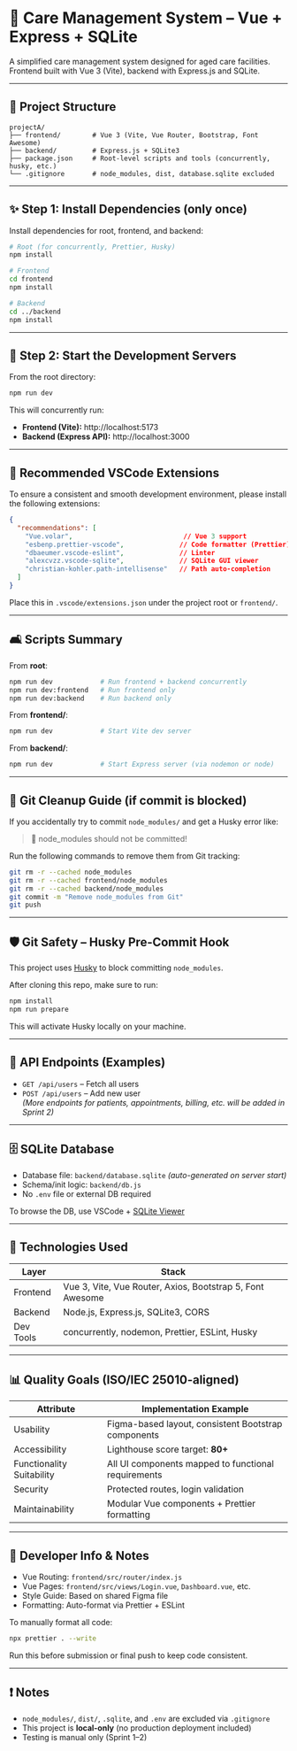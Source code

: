 # 🏥 Care Management System – Vue + Express + SQLite

A simplified care management system designed for aged care facilities.  
Frontend built with Vue 3 (Vite), backend with Express.js and SQLite.

---

## 📁 Project Structure

```
projectA/
├── frontend/        # Vue 3 (Vite, Vue Router, Bootstrap, Font Awesome)
├── backend/         # Express.js + SQLite3
├── package.json     # Root-level scripts and tools (concurrently, husky, etc.)
└── .gitignore       # node_modules, dist, database.sqlite excluded
```

---

## ✨ Step 1: Install Dependencies (only once)

Install dependencies for root, frontend, and backend:

```bash
# Root (for concurrently, Prettier, Husky)
npm install

# Frontend
cd frontend
npm install

# Backend
cd ../backend
npm install
```

---

## 🚀 Step 2: Start the Development Servers

From the root directory:

```bash
npm run dev
```

This will concurrently run:

- **Frontend (Vite):** http://localhost:5173  
- **Backend (Express API):** http://localhost:3000

---

## 🧩 Recommended VSCode Extensions

To ensure a consistent and smooth development environment, please install the following extensions:

```json
{
  "recommendations": [
    "Vue.volar",                            // Vue 3 support
    "esbenp.prettier-vscode",              // Code formatter (Prettier)
    "dbaeumer.vscode-eslint",              // Linter
    "alexcvzz.vscode-sqlite",              // SQLite GUI viewer
    "christian-kohler.path-intellisense"   // Path auto-completion
  ]
}
```

Place this in `.vscode/extensions.json` under the project root or `frontend/`.

---

## 🛋️ Scripts Summary

From **root**:

```bash
npm run dev            # Run frontend + backend concurrently
npm run dev:frontend   # Run frontend only
npm run dev:backend    # Run backend only
```

From **frontend/**:

```bash
npm run dev            # Start Vite dev server
```

From **backend/**:

```bash
npm run dev            # Start Express server (via nodemon or node)
```

---

## 🧼 Git Cleanup Guide (if commit is blocked)

If you accidentally try to commit `node_modules/` and get a Husky error like:

> 🚫 node_modules should not be committed!

Run the following commands to remove them from Git tracking:

```bash
git rm -r --cached node_modules
git rm -r --cached frontend/node_modules
git rm -r --cached backend/node_modules
git commit -m "Remove node_modules from Git"
git push
```

---

## 🛡 Git Safety – Husky Pre-Commit Hook

This project uses [Husky](https://typicode.github.io/husky/) to block committing `node_modules`.

After cloning this repo, make sure to run:

```bash
npm install
npm run prepare
```

This will activate Husky locally on your machine.

---

## 📄 API Endpoints (Examples)

- `GET /api/users` – Fetch all users
- `POST /api/users` – Add new user  
*(More endpoints for patients, appointments, billing, etc. will be added in Sprint 2)*

---

## 🗄️ SQLite Database

- Database file: `backend/database.sqlite` *(auto-generated on server start)*
- Schema/init logic: `backend/db.js`
- No `.env` file or external DB required

To browse the DB, use VSCode + [SQLite Viewer](https://marketplace.visualstudio.com/items?itemName=alexcvzz.vscode-sqlite)

---

## 🔧 Technologies Used

| Layer     | Stack                                                   |
|-----------|---------------------------------------------------------|
| Frontend  | Vue 3, Vite, Vue Router, Axios, Bootstrap 5, Font Awesome |
| Backend   | Node.js, Express.js, SQLite3, CORS                      |
| Dev Tools | concurrently, nodemon, Prettier, ESLint, Husky         |

---

## 📊 Quality Goals (ISO/IEC 25010-aligned)

| Attribute                 | Implementation Example                              |
|--------------------------|-----------------------------------------------------|
| Usability                | Figma-based layout, consistent Bootstrap components |
| Accessibility            | Lighthouse score target: **80+**                    |
| Functionality Suitability| All UI components mapped to functional requirements |
| Security                 | Protected routes, login validation                  |
| Maintainability          | Modular Vue components + Prettier formatting        |

---

## 👤 Developer Info & Notes

- Vue Routing: `frontend/src/router/index.js`
- Vue Pages: `frontend/src/views/Login.vue`, `Dashboard.vue`, etc.
- Style Guide: Based on shared Figma file
- Formatting: Auto-format via Prettier + ESLint

To manually format all code:

```bash
npx prettier . --write
```

Run this before submission or final push to keep code consistent.

---

## ❗ Notes

- `node_modules/`, `dist/`, `.sqlite`, and `.env` are excluded via `.gitignore`
- This project is **local-only** (no production deployment included)
- Testing is manual only (Sprint 1–2)
